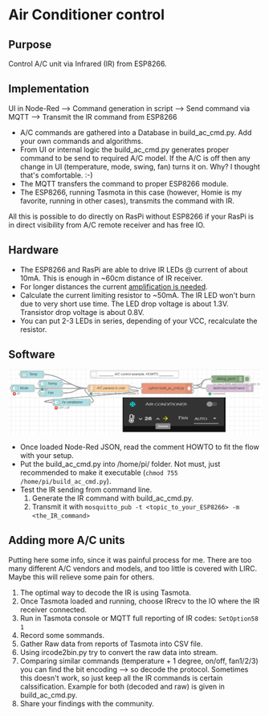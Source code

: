 # Air Conditioner control

## Purpose
Control A/C unit via Infrared (IR) from ESP8266.

## Implementation
UI in Node-Red --> Command generation in script --> Send command via MQTT --> Transmit the IR command from ESP8266
- A/C commands are gathered into a Database in build_ac_cmd.py. Add your own commands and algorithms.
- From UI or internal logic the build_ac_cmd.py generates proper command to be send to required A/C model. If the A/C is off then any change in UI (temperature, mode, swing, fan) turns it on. Why? I thought that's comfortable. :-)
- The MQTT transfers the command to proper ESP8266 module.
- The ESP8266, running Tasmota in this case (however, Homie is my favorite, running in other cases), transmits the command with IR. 

All this is possible to do directly on RasPi without ESP8266 if your RasPi is in direct visibility from A/C remote receiver and has free IO.

## Hardware
- The ESP8266 and RasPi are able to drive IR LEDs @ current of about 10mA. This is enough in ~60cm distance of IR receiver.
- For longer distances the current [amplification is needed](http://www.learningaboutelectronics.com/Articles/LED-driver-circuit.php).
- Calculate the current limiting resistor to ~50mA. The IR LED won't burn due to very short use time. The LED drop voltage is about 1.3V. Transistor drop voltage is about 0.8V. 
- You can put 2-3 LEDs in series, depending of your VCC, recalculate the resistor.

## Software
![Node-Red flow and UI example](nr_ac.png)

- Once loaded Node-Red JSON, read the comment HOWTO to fit the flow with your setup.
- Put the build_ac_cmd.py into /home/pi/ folder. Not must, just recommended to make it executable (```chmod 755 /home/pi/build_ac_cmd.py```). 
- Test the IR sending from command line.
  1. Generate the IR command with build_ac_cmd.py.
  1. Transmit it with ```mosquitto_pub -t <topic_to_your_ESP8266> -m <the_IR_command>```
  
## Adding more A/C units
Putting here some info, since it was painful process for me. There are too many different A/C vendors and models, and too little is covered with LIRC. Maybe this will relieve some pain for others.
1. The optimal way to decode the IR is using Tasmota.
1. Once Tasmota loaded and running, choose IRrecv to the IO where the IR receiver connected.
1. Run in Tasmota console or MQTT full reporting of IR codes: ```SetOption58 1```
1. Record some sommands.
1. Gather Raw data from reports of Tasmota into CSV file.
1. Using ircode2bin.py try to convert the raw data into stream.
1. Comparing similar commands (temperature + 1 degree, on/off, fan1/2/3) you can find the bit encoding --> so decode the protocol. Sometimes this doesn't work, so just keep all the IR commands is certain calssification. Example for both (decoded and raw) is given in build_ac_cmd.py.
1. Share your findings with the community.
